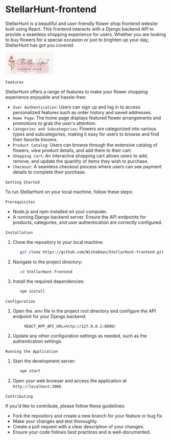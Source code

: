 # StellarHunt-frontend

StellarHunt is a beautiful and user-friendly flower shop frontend website built using React. This frontend interacts 
with a Django backend API to provide a seamless shopping experience for users. Whether you are looking to buy flowers
for a special occasion or just to brighten up your day, StellarHunt has got you covered.

<img align="center" src="https://github.com/WishaEman/StellarHunt-frontend/blob/main/my-app/public/media/StellarHunt.png" width="30%" height="50%">


`Features`

StellarHunt offers a range of features to make your flower shopping experience enjoyable and hassle-free:

* `User Authentication`: Users can sign up and log in to access personalized features such as order history and saved
addresses.
* `Home Page`: The home page displays featured flower arrangements and promotions to grab the user's attention.
* `Categories and Subcategories`: Flowers are categorized into various types and subcategories, making it easy for users
to browse and find their favorite blooms.
* `Product Catalog`: Users can browse through the extensive catalog of flowers, view product details, and add them to 
their cart.
* `Shopping Cart`: An interactive shopping cart allows users to add, remove, and update the quantity of items they 
wish to purchase.
* `Checkout`: A seamless checkout process where users can see payment details to complete their purchase.

`Getting Started`

To run StellarHunt on your local machine, follow these steps:

`Prerequisites`
* Node.js and npm installed on your computer.
* A running Django backend server. Ensure the API endpoints for products, categories, and user authentication 
are correctly configured.

`Installation`
1. Clone the repository to your local machine:
    ```bash
       git clone https://github.com/WishaEman/StellarHunt-frontend.git
    ```

2. Navigate to the project directory:
    ```bash
       cd StellarHunt-frontend
   ```
   
3. Install the required dependencies:
    ```bash
       npm install
    ```

`Configuration`

1. Open the .env file in the project root directory and configure the API endpoint for your Django backend:
   ```env
        REACT_APP_API_URL=http://127.0.0.1:8000/
   ```

2. Update any other configuration settings as needed, such as the authentication settings.

`Running the Application`

1. Start the development server:
   ```bash
      npm start
   ```

2. Open your web browser and access the application at `http://localhost:3000`.

`Contributing`

If you'd like to contribute, please follow these guidelines:

* Fork the repository and create a new branch for your feature or bug fix.
* Make your changes and test thoroughly.
* Create a pull request with a clear description of your changes.
* Ensure your code follows best practices and is well-documented.
